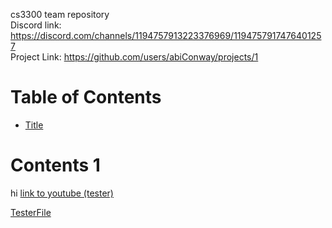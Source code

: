 cs3300 team repository <br />
Discord link: https://discord.com/channels/1194757913223376969/1194757917476401257 <br />
Project Link: https://github.com/users/abiConway/projects/1

# Table of Contents
- [Title](#Contents-1)

# Contents 1
hi [link to youtube (tester)](https://www.youtube.com)

[TesterFile](./Documentation/TesterFile.md)

